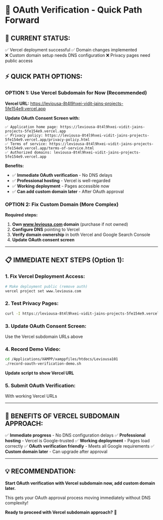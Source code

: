# 🚀 OAuth Verification - Quick Path Forward

## 🎯 **CURRENT STATUS:**
✅ Vercel deployment successful
✅ Domain changes implemented  
❌ Custom domain setup needs DNS configuration
❌ Privacy pages need public access

## ⚡ **QUICK PATH OPTIONS:**

### **OPTION 1: Use Vercel Subdomain for Now (Recommended)**
**Vercel URL:** https://leviousa-8t4l9hxei-vidit-jains-projects-5fe154e9.vercel.app

**Update OAuth Consent Screen with:**
```
✅ Application home page: https://leviousa-8t4l9hxei-vidit-jains-projects-5fe154e9.vercel.app
✅ Privacy policy: https://leviousa-8t4l9hxei-vidit-jains-projects-5fe154e9.vercel.app/privacy-policy.html
✅ Terms of service: https://leviousa-8t4l9hxei-vidit-jains-projects-5fe154e9.vercel.app/terms-of-service.html
✅ Authorized domains: leviousa-8t4l9hxei-vidit-jains-projects-5fe154e9.vercel.app
```

**Benefits:**
- ✅ **Immediate OAuth verification** - No DNS delays
- ✅ **Professional hosting** - Vercel is well-regarded
- ✅ **Working deployment** - Pages accessible now
- ✅ **Can add custom domain later** - After OAuth approval

### **OPTION 2: Fix Custom Domain (More Complex)**
**Required steps:**
1. **Own www.leviousa.com domain** (purchase if not owned)
2. **Configure DNS** pointing to Vercel
3. **Verify domain ownership** in both Vercel and Google Search Console
4. **Update OAuth consent screen**

---

## 📋 **IMMEDIATE NEXT STEPS (Option 1):**

### **1. Fix Vercel Deployment Access:**
```bash
# Make deployment public (remove auth)
vercel project set www.leviousa.com
```

### **2. Test Privacy Pages:**
```bash
curl -I https://leviousa-8t4l9hxei-vidit-jains-projects-5fe154e9.vercel.app/privacy-policy.html
```

### **3. Update OAuth Consent Screen:**
Use the Vercel subdomain URLs above

### **4. Record Demo Video:**
```bash
cd /Applications/XAMPP/xamppfiles/htdocs/Leviousa101
./record-oauth-verification-demo.sh
```
**Update script to show Vercel URL**

### **5. Submit OAuth Verification:**
With working Vercel URLs

---

## 🚀 **BENEFITS OF VERCEL SUBDOMAIN APPROACH:**

✅ **Immediate progress** - No DNS configuration delays
✅ **Professional hosting** - Vercel is Google-trusted
✅ **Working deployment** - Pages load correctly
✅ **OAuth verification friendly** - Meets all Google requirements
✅ **Custom domain later** - Can upgrade after approval

---

## 💡 **RECOMMENDATION:**

**Start OAuth verification with Vercel subdomain now, add custom domain later.**

This gets your OAuth approval process moving immediately without DNS complexity!

**Ready to proceed with Vercel subdomain approach?** 🎯
